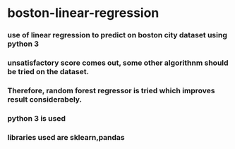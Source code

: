 # boston-linear-regression
### use of linear regression to predict on boston city dataset using python 3
### unsatisfactory score comes out, some other algorithnm should be tried on the dataset.
### Therefore, random forest regressor is tried which improves result considerabely.
### python 3 is used
### libraries used are sklearn,pandas
